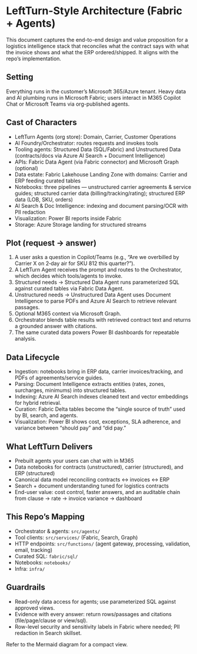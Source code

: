 # LeftTurn-Style Architecture (Fabric + Agents)

This document captures the end-to-end design and value proposition for a logistics intelligence stack that reconciles what the contract says with what the invoice shows and what the ERP ordered/shipped. It aligns with the repo’s implementation.

## Setting
Everything runs in the customer’s Microsoft 365/Azure tenant. Heavy data and AI plumbing runs in Microsoft Fabric; users interact in M365 Copilot Chat or Microsoft Teams via org-published agents.

## Cast of Characters
- LeftTurn Agents (org store): Domain, Carrier, Customer Operations
- AI Foundry/Orchestrator: routes requests and invokes tools
- Tooling agents: Structured Data (SQL/Fabric) and Unstructured Data (contracts/docs via Azure AI Search + Document Intelligence)
- APIs: Fabric Data Agent (via Fabric connector) and Microsoft Graph (optional)
- Data estate: Fabric Lakehouse Landing Zone with domains: Carrier and ERP feeding curated tables
- Notebooks: three pipelines — unstructured carrier agreements & service guides; structured carrier data (billing/tracking/rating); structured ERP data (LOB, SKU, orders)
- AI Search & Doc Intelligence: indexing and document parsing/OCR with PII redaction
- Visualization: Power BI reports inside Fabric
- Storage: Azure Storage landing for structured streams

## Plot (request → answer)
1. A user asks a question in Copilot/Teams (e.g., “Are we overbilled by Carrier X on 2‑day air for SKU 812 this quarter?”).
2. A LeftTurn Agent receives the prompt and routes to the Orchestrator, which decides which tools/agents to invoke.
3. Structured needs → Structured Data Agent runs parameterized SQL against curated tables via Fabric Data Agent.
4. Unstructured needs → Unstructured Data Agent uses Document Intelligence to parse PDFs and Azure AI Search to retrieve relevant passages.
5. Optional M365 context via Microsoft Graph.
6. Orchestrator blends table results with retrieved contract text and returns a grounded answer with citations.
7. The same curated data powers Power BI dashboards for repeatable analysis.

## Data Lifecycle
- Ingestion: notebooks bring in ERP data, carrier invoices/tracking, and PDFs of agreements/service guides.
- Parsing: Document Intelligence extracts entities (rates, zones, surcharges, minimums) into structured tables.
- Indexing: Azure AI Search indexes cleaned text and vector embeddings for hybrid retrieval.
- Curation: Fabric Delta tables become the “single source of truth” used by BI, search, and agents.
- Visualization: Power BI shows cost, exceptions, SLA adherence, and variance between “should pay” and “did pay.”

## What LeftTurn Delivers
- Prebuilt agents your users can chat with in M365
- Data notebooks for contracts (unstructured), carrier (structured), and ERP (structured)
- Canonical data model reconciling contracts ↔ invoices ↔ ERP
- Search + document understanding tuned for logistics contracts
- End-user value: cost control, faster answers, and an auditable chain from clause → rate → invoice variance → dashboard

## This Repo’s Mapping
- Orchestrator & agents: `src/agents/`
- Tool clients: `src/services/` (Fabric, Search, Graph)
- HTTP endpoints: `src/functions/` (agent gateway, processing, validation, email, tracking)
- Curated SQL: `fabric/sql/`
- Notebooks: `notebooks/`
- Infra: `infra/`

## Guardrails
- Read-only data access for agents; use parameterized SQL against approved views.
- Evidence with every answer: return rows/passages and citations (file/page/clause or view/sql).
- Row-level security and sensitivity labels in Fabric where needed; PII redaction in Search skillset.

Refer to the Mermaid diagram for a compact view.
